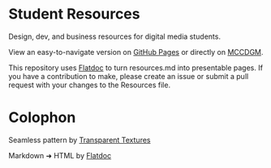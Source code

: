 # Student Resources

Design, dev, and business resources for digital media students.

View an easy-to-navigate version on [GitHub Pages](http://mccdgm.github.io/student-resources/) or directly on [MCCDGM](http://mccdgm.net).

This repository uses [Flatdoc](https://github.com/rstacruz/flatdoc) to turn resources.md into presentable pages. If you have a contribution to make, please create an issue or submit a pull request with your changes to the Resources file.

# Colophon

Seamless pattern by [Transparent Textures](http://www.transparenttextures.com/)

Markdown ➜ HTML by [Flatdoc](https://github.com/rstacruz/flatdoc)

